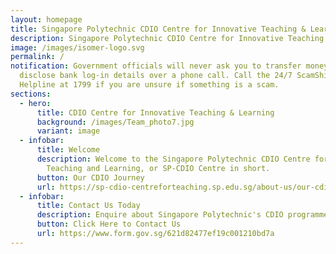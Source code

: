 ```yaml
---
layout: homepage
title: Singapore Polytechnic CDIO Centre for Innovative Teaching & Learning
description: Singapore Polytechnic CDIO Centre for Innovative Teaching & Learning
image: /images/isomer-logo.svg
permalink: /
notification: Government officials will never ask you to transfer money or
  disclose bank log-in details over a phone call. Call the 24/7 ScamShield
  Helpline at 1799 if you are unsure if something is a scam.
sections:
  - hero:
      title: CDIO Centre for Innovative Teaching & Learning
      background: /images/Team_photo7.jpg
      variant: image
  - infobar:
      title: Welcome
      description: Welcome to the Singapore Polytechnic CDIO Centre for Innovative
        Teaching and Learning, or SP-CDIO Centre in short.
      button: Our CDIO Journey
      url: https://sp-cdio-centreforteaching.sp.edu.sg/about-us/our-cdio-journey/
  - infobar:
      title: Contact Us Today
      description: Enquire about Singapore Polytechnic's CDIO programmes and/or events
      button: Click Here to Contact Us
      url: https://www.form.gov.sg/621d82477ef19c001210bd7a
---
```

